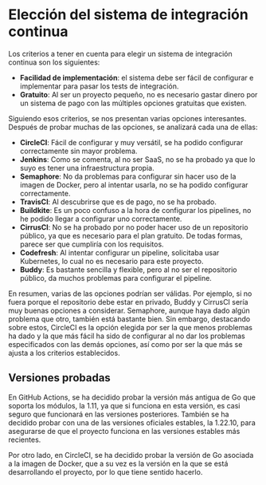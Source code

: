 # Elección del sistema de integración continua

Los criterios a tener en cuenta para elegir un sistema de integración continua son los siguientes:
- **Facilidad de implementación**: el sistema debe ser fácil de configurar e implementar para pasar los tests de integración.
- **Gratuito**: Al ser un proyecto pequeño, no es necesario gastar dinero por un sistema de pago con las múltiples opciones gratuitas que existen.

Siguiendo esos criterios, se nos presentan varias opciones interesantes. Después de probar muchas de las opciones, se analizará cada una de ellas:

- **CircleCI**: Fácil de configurar y muy versátil, se ha podido configurar correctamente sin mayor problema.
- **Jenkins**: Como se comenta, al no ser SaaS, no se ha probado ya que lo suyo es tener una infraestructura propia.
- **Semaphore**: No da problemas para configurar sin hacer uso de la imagen de Docker, pero al intentar usarla, no se ha podido configurar correctamente.
- **TravisCI**: Al descubrirse que es de pago, no se ha probado.
- **Buildkite**: Es un poco confuso a la hora de configurar los pipelines, no he podido llegar a configurar uno correctamente.
- **CirrusCI**: No se ha probado por no poder hacer uso de un repositorio público, ya que es necesario para el plan gratuito. De todas formas, parece ser que cumpliría con los requisitos.
- **Codefresh**: Al intentar configurar un pipeline, solicitaba usar Kubernetes, lo cual no es necesario para este proyecto.
- **Buddy**: Es bastante sencilla y flexible, pero al no ser el repositorio público, da muchos problemas para configurar el pipeline.

En resumen, varias de las opciones podrían ser válidas. Por ejemplo, si no fuera porque el repositorio debe estar en privado, Buddy y CirrusCI sería muy buenas opciones a considerar. Semaphore, aunque haya dado algún problema que otro, también está bastante bien. Sin embargo, destacando sobre estos, CircleCI es la opción elegida por ser la que menos problemas ha dado y la que más fácil ha sido de configurar al no dar los problemas especificados con las demás opciones, así como por ser la que más se ajusta a los criterios establecidos.

## Versiones probadas

En GitHub Actions, se ha decidido probar la versión más antigua de Go que soporta los módulos, la 1.11, ya que si
funciona en esta versión, es casi seguro que funcionará en las versiones posteriores. También se ha decidido probar con una de las versiones oficiales estables, la 1.22.10, para asegurarse de que el proyecto funciona en las versiones estables más recientes.

Por otro lado, en CircleCI, se ha decidido probar la versión de Go asociada a la imagen de Docker, que a su vez es la versión en la que se está desarrollando el proyecto, por lo que tiene sentido hacerlo.